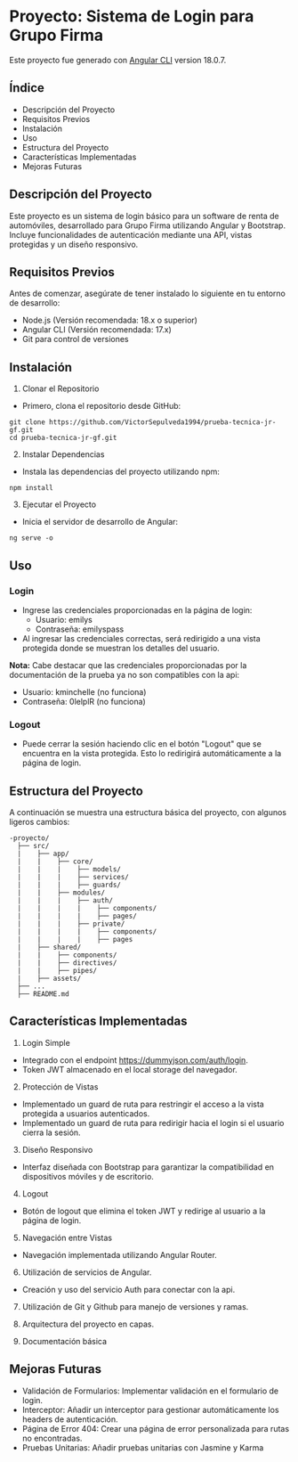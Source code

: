 # Proyecto: Sistema de Login para Grupo Firma

Este proyecto fue generado con [Angular CLI](https://github.com/angular/angular-cli) version 18.0.7.

## Índice
- Descripción del Proyecto
- Requisitos Previos
- Instalación
- Uso
- Estructura del Proyecto
- Características Implementadas
- Mejoras Futuras

## Descripción del Proyecto

Este proyecto es un sistema de login básico para un software de renta de automóviles, desarrollado para Grupo Firma utilizando Angular y Bootstrap. Incluye funcionalidades de autenticación mediante una API, vistas protegidas y un diseño responsivo.

## Requisitos Previos

Antes de comenzar, asegúrate de tener instalado lo siguiente en tu entorno de desarrollo:
- Node.js (Versión recomendada: 18.x o superior)
- Angular CLI (Versión recomendada: 17.x)
- Git para control de versiones

## Instalación

1. Clonar el Repositorio
- Primero, clona el repositorio desde GitHub:

~~~
git clone https://github.com/VictorSepulveda1994/prueba-tecnica-jr-gf.git
cd prueba-tecnica-jr-gf.git
~~~

2. Instalar Dependencias
- Instala las dependencias del proyecto utilizando npm:

~~~
npm install
~~~

3. Ejecutar el Proyecto
- Inicia el servidor de desarrollo de Angular:

~~~
ng serve -o
~~~

## Uso

### Login
- Ingrese las credenciales proporcionadas en la página de login:
  - Usuario: emilys
  - Contraseña: emilyspass
- Al ingresar las credenciales correctas, será redirigido a una vista protegida donde se muestran los detalles del usuario.

**Nota:** Cabe destacar que las credenciales proporcionadas por la documentación de la prueba ya no son compatibles con la api:
  - Usuario: kminchelle (no funciona)
  - Contraseña: 0lelplR (no funciona)

### Logout
- Puede cerrar la sesión haciendo clic en el botón "Logout" que se encuentra en la vista protegida. Esto lo redirigirá automáticamente a la página de login.

## Estructura del Proyecto
A continuación se muestra una estructura básica del proyecto, con algunos ligeros cambios:

~~~
-proyecto/
  ├── src/
  |    ├── app/
  |    |    ├── core/
  |    |    |    ├── models/
  |    |    |    ├── services/
  |    |    |    ├── guards/
  |    |    ├── modules/
  |    |    |    ├── auth/
  |    |    |    |    ├── components/
  |    |    |    |    ├── pages/
  |    |    |    ├── private/
  |    |    |    |    ├── components/
  |    |    |    |    ├── pages
  |    ├── shared/
  |    |    ├── components/
  |    |    ├── directives/
  |    |    ├── pipes/
  |    ├── assets/
  ├── ...
  ├── README.md
~~~

## Características Implementadas
1. Login Simple
- Integrado con el endpoint https://dummyjson.com/auth/login.
- Token JWT almacenado en el local storage del navegador.

2. Protección de Vistas
- Implementado un guard de ruta para restringir el acceso a la vista protegida a usuarios autenticados.
- Implementado un guard de ruta para redirigir hacia el login si el usuario cierra la sesión.

3. Diseño Responsivo
- Interfaz diseñada con Bootstrap para garantizar la compatibilidad en dispositivos móviles y de escritorio.

4. Logout
- Botón de logout que elimina el token JWT y redirige al usuario a la página de login.

5. Navegación entre Vistas
- Navegación implementada utilizando Angular Router.

6. Utilización de servicios de Angular.
- Creación y uso del servicio Auth para conectar con la api.

7. Utilización de Git y Github para manejo de versiones y ramas.

8. Arquitectura del proyecto en capas.

9. Documentación básica

## Mejoras Futuras

- Validación de Formularios: Implementar validación en el formulario de login.
- Interceptor: Añadir un interceptor para gestionar automáticamente los headers de autenticación.
- Página de Error 404: Crear una página de error personalizada para rutas no encontradas.
- Pruebas Unitarias: Añadir pruebas unitarias con Jasmine y Karma